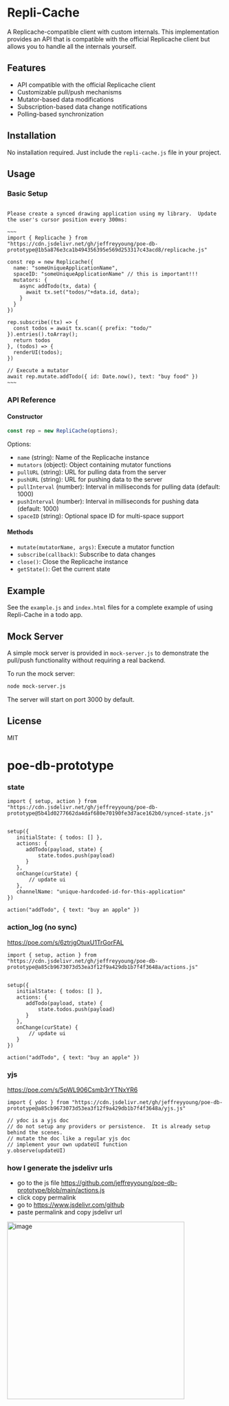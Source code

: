 # Repli-Cache

A Replicache-compatible client with custom internals. This implementation provides an API that is compatible with the official Replicache client but allows you to handle all the internals yourself.

## Features

- API compatible with the official Replicache client
- Customizable pull/push mechanisms
- Mutator-based data modifications
- Subscription-based data change notifications
- Polling-based synchronization

## Installation

No installation required. Just include the `repli-cache.js` file in your project.

## Usage

### Basic Setup

```

Please create a synced drawing application using my library.  Update the user's cursor position every 300ms:

~~~
import { Replicache } from "https://cdn.jsdelivr.net/gh/jeffreyyoung/poe-db-prototype@1b5a876e3ca1b494356395e569d253317c43acd8/replicache.js"

const rep = new Replicache({
  name: "someUniqueApplicationName",
  spaceID: "someUniqueApplicationName" // this is important!!!
  mutators: {
    async addTodo(tx, data) {
      await tx.set("todos/"+data.id, data);
    }
  }
})

rep.subscribe((tx) => {
  const todos = await tx.scan({ prefix: "todo/" }).entries().toArray();
  return todos
}, (todos) => {
  renderUI(todos);
})

// Execute a mutator
await rep.mutate.addTodo({ id: Date.now(), text: "buy food" })
~~~
```

### API Reference

#### Constructor

```javascript
const rep = new RepliCache(options);
```

Options:
- `name` (string): Name of the Replicache instance
- `mutators` (object): Object containing mutator functions
- `pullURL` (string): URL for pulling data from the server
- `pushURL` (string): URL for pushing data to the server
- `pullInterval` (number): Interval in milliseconds for pulling data (default: 1000)
- `pushInterval` (number): Interval in milliseconds for pushing data (default: 1000)
- `spaceID` (string): Optional space ID for multi-space support

#### Methods

- `mutate(mutatorName, args)`: Execute a mutator function
- `subscribe(callback)`: Subscribe to data changes
- `close()`: Close the Replicache instance
- `getState()`: Get the current state

## Example

See the `example.js` and `index.html` files for a complete example of using Repli-Cache in a todo app.

## Mock Server

A simple mock server is provided in `mock-server.js` to demonstrate the pull/push functionality without requiring a real backend.

To run the mock server:

```bash
node mock-server.js
```

The server will start on port 3000 by default.

## License

MIT

# poe-db-prototype

### state
```
import { setup, action } from "https://cdn.jsdelivr.net/gh/jeffreyyoung/poe-db-prototype@5b41d0277662da4daf680e70190fe3d7ace162b0/synced-state.js"


setup({
   initialState: { todos: [] },
   actions: {
      addTodo(payload, state) {
          state.todos.push(payload)
      }
   },
   onChange(curState) {
       // update ui
   },
   channelName: "unique-hardcoded-id-for-this-application"
})

action("addTodo", { text: "buy an apple" })
```


### action_log (no sync)

https://poe.com/s/6ztrjgOtuxU1TrGorFAL

```
import { setup, action } from "https://cdn.jsdelivr.net/gh/jeffreyyoung/poe-db-prototype@a85cb9673073d53ea3f12f9a429db1b7f4f3648a/actions.js"


setup({
   initialState: { todos: [] },
   actions: {
      addTodo(payload, state) {
          state.todos.push(payload)
      }
   },
   onChange(curState) {
       // update ui
   }
})

action("addTodo", { text: "buy an apple" })
```

### yjs

https://poe.com/s/5pWL906Csmb3rYTNxYR6

```
import { ydoc } from "https://cdn.jsdelivr.net/gh/jeffreyyoung/poe-db-prototype@a85cb9673073d53ea3f12f9a429db1b7f4f3648a/yjs.js"

// ydoc is a yjs doc
// do not setup any providers or persistence.  It is already setup behind the scenes.
// mutate the doc like a regular yjs doc
// implement your own updateUI function
y.observe(updateUI)
```

### how I generate the jsdelivr urls
- go to the js file https://github.com/jeffreyyoung/poe-db-prototype/blob/main/actions.js
- click copy permalink
- go to https://www.jsdelivr.com/github
- paste permalink and copy jsdelivr url

<img width="412" alt="image" src="https://github.com/user-attachments/assets/378b71a5-4be0-4dfa-960c-1b3ae95881bd" />
 
